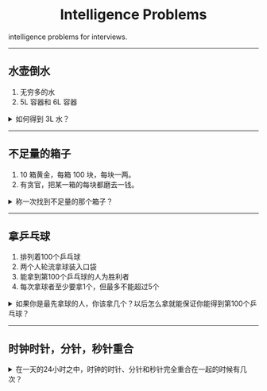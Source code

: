 # <center>Intelligence Problems</center>

intelligence problems for interviews.

----

## 水壶倒水

1. 无穷多的水
2. 5L 容器和 6L 容器

<details> <summary> 如何得到 3L 水？ </summary>

1. 倒满 6L 容器，然后全部倒到 5L 容器，6L 容器剩余 1L，5L 容器的水全部倒掉，将 6L 容器的 1L 倒到 5L 容器
    - 6L 容器: 0L
    - 5L 容器: 2L
2. 倒满 6L 容器，然后全部倒到 5L 容器，6L 容器剩余 2L（因为 5L 容器已经有 1L 了），5L 容器的水全部倒掉，将 6L 容器的 2L 倒到 5L 容器
    - 6L 容器: 0L
    - 5L 容器: 2L
3. 重复上述步骤，可得到 3L 的水

</details>

----

## 不足量的箱子

1. 10 箱黄金，每箱 100 块，每块一两。
2. 有贪官，把某一箱的每块都磨去一钱。

<details> <summary> 称一次找到不足量的那个箱子？ </summary>

- 第一个箱子拿一块，第二个箱子拿两块，第 n 个箱子拿 n 块，最后缺了 n 钱就是第 n 个箱子

</details>

----

## 拿乒乓球

1. 排列着100个乒乓球
2. 两个人轮流拿球装入口袋
3. 能拿到第100个乒乓球的人为胜利者
4. 每次拿球者至少要拿1个，但最多不能超过5个

<details> <summary> 如果你是最先拿球的人，你该拿几个？以后怎么拿就能保证你能得到第100个乒乓球？ </summary>

1. 首先拿 4 个
2. 之后每次别人拿 n 个，你就拿 6 - n 个

</details>

----

## 时钟时针，分针，秒针重合

<details> <summary> 在一天的24小时之中，时钟的时针、分针和秒针完全重合在一起的时候有几次？ </summary>

- 2 次。一次 0 点，一次 12 点。

1. 首先秒针是跳着走的，也就是一秒是 6 度，所以最后角度也要是 6 的倍数。
2. 然后，时针角速度 w，则分针角速度 12w，秒针 720w。计算时针和分针重合时，秒针是否也重合就可以了。
3. 时针和分针重合 12wt - wt = 2π，解得 t = 12/11 小时，同时可以得到，每 12 小时只会重合 11 次，此时时针的角度为 30x12/11xn, n 是区间 [0, 11] 中的整数，秒针的角度为 360x60x12/11xn。计算可得只有当 n 为 0 或者 11 时，才会和秒针重合。

</details>